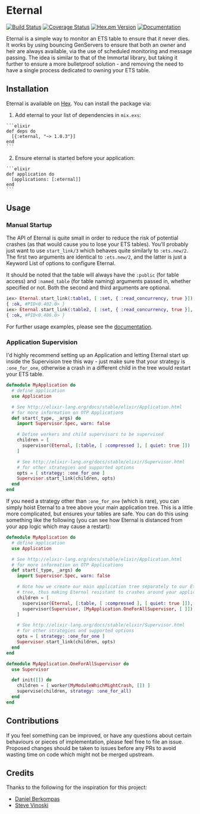 # Eternal
[![Build Status](https://img.shields.io/travis/zackehh/eternal.svg)](https://travis-ci.org/zackehh/eternal) [![Coverage Status](https://img.shields.io/coveralls/zackehh/cachex.svg)](https://coveralls.io/github/zackehh/cachex) [![Hex.pm Version](https://img.shields.io/hexpm/v/eternal.svg)](https://hex.pm/packages/eternal) [![Documentation](https://img.shields.io/badge/docs-latest-yellowgreen.svg)](https://hexdocs.pm/eternal/)

Eternal is a simple way to monitor an ETS table to ensure that it never dies. It works by using bouncing GenServers to ensure that both an owner and heir are always available, via the use of scheduled monitoring and message passing. The idea is similar to that of the Immortal library, but taking it further to ensure a more bulletproof solution - and removing the need to have a single process dedicated to owning your ETS table.

## Installation

Eternal is available on [Hex](https://hex.pm/). You can install the package via:

  1. Add eternal to your list of dependencies in `mix.exs`:

    ```elixir
    def deps do
      [{:eternal, "~> 1.0.3"}]
    end
    ```

  2. Ensure eternal is started before your application:

    ```elixir
    def application do
      [applications: [:eternal]]
    end
    ```

## Usage

### Manual Startup

The API of Eternal is quite small in order to reduce the risk of potential crashes (as that would cause you to lose your ETS tables). You'll probably just want to use `start_link/3` which behaves quite similarly to `:ets.new/2`. The first two arguments are identical to `:ets.new/2`, and the latter is just a Keyword List of options to configure Eternal.

It should be noted that the table will always have the `:public` (for table access) and `:named_table` (for table naming) arguments passed in, whether specified or not. Both the second and third arguments are optional.

```elixir
iex> Eternal.start_link(:table1, [ :set, { :read_concurrency, true }])
{ :ok, #PID<0.402.0> }
iex> Eternal.start_link(:table2, [ :set, { :read_concurrency, true }], [ quiet: true ])
{ :ok, #PID<0.406.0> }
```

For further usage examples, please see the [documentation](https://hexdocs.pm/eternal/).

### Application Supervision

I'd highly recommend setting up an Application and letting Eternal start up inside the Supervision tree this way - just make sure that your strategy is `:one_for_one`, otherwise a crash in a different child in the tree would restart your ETS table.

```elixir
defmodule MyApplication do
  # define application
  use Application

  # See http://elixir-lang.org/docs/stable/elixir/Application.html
  # for more information on OTP Applications
  def start(_type, _args) do
    import Supervisor.Spec, warn: false

    # Define workers and child supervisors to be supervised
    children = [
      supervisor(Eternal, [:table, [ :compressed ], [ quiet: true ]])
    ]

    # See http://elixir-lang.org/docs/stable/elixir/Supervisor.html
    # for other strategies and supported options
    opts = [ strategy: :one_for_one ]
    Supervisor.start_link(children, opts)
  end
end
```

If you need a strategy other than `:one_for_one` (which is rare), you can simply hoist Eternal to a tree above your main application tree. This is a little more complicated, but ensures your tables are safe. You can do this using something like the following (you can see how Eternal is distanced from your app logic which may cause a restart):

```elixir
defmodule MyApplication do
  # define application
  use Application

  # See http://elixir-lang.org/docs/stable/elixir/Application.html
  # for more information on OTP Applications
  def start(_type, _args) do
    import Supervisor.Spec, warn: false

    # Note how we create our main application tree separately to our Eternal
    # tree, thus making Eternal resistant to crashes around your application.
    children = [
      supervisor(Eternal, [:table, [ :compressed ], [ quiet: true ]]),
      supervisor(Supervisor, [MyApplication.OneForAllSupervisor, [ ]])
    ]

    # See http://elixir-lang.org/docs/stable/elixir/Supervisor.html
    # for other strategies and supported options
    opts = [ strategy: :one_for_one ]
    Supervisor.start_link(children, opts)
  end
end

defmodule MyApplication.OneForAllSupervisor do
  use Supervisor

  def init([]) do
    children = [ worker(MyModuleWhichMightCrash, []) ]
    supervise(children, strategy: :one_for_all)
  end
end
```

## Contributions

If you feel something can be improved, or have any questions about certain behaviours or pieces of implementation, please feel free to file an issue. Proposed changes should be taken to issues before any PRs to avoid wasting time on code which might not be merged upstream.

## Credits

Thanks to the following for the inspiration for this project:

- [Daniel Berkompas](https://github.com/danielberkompas/immortal)
- [Steve Vinoski](http://steve.vinoski.net/blog/2011/03/23/dont-lose-your-ets-tables/)
